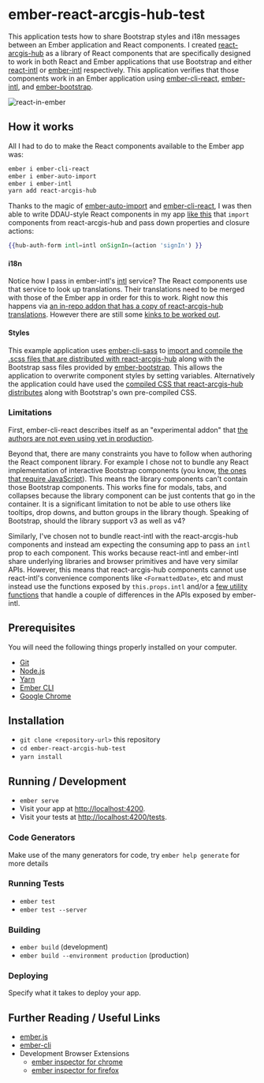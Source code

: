 # ember-react-arcgis-hub-test

This application tests how to share Bootstrap styles and i18n messages between an Ember application and React components. I created [react-arcgis-hub](https://github.com/tomwayson/react-arcgis-hub) as a library of React components that are specifically designed to work in both React and Ember applications that use Bootstrap and either [react-intl](https://github.com/yahoo/react-intl) or [ember-intl] respectively. This application verifies that those components work in an Ember application using [ember-cli-react], [ember-intl], and [ember-bootstrap].

![react-in-ember](https://user-images.githubusercontent.com/662944/46497205-c3fb0b00-c7ce-11e8-847f-36b5dd9f0bf7.gif)

## How it works
All I had to do to make the React components available to the Ember app was:

```bash
ember i ember-cli-react
ember i ember-auto-import
ember i ember-intl
yarn add react-arcgis-hub
```

Thanks to the magic of   [ember-auto-import](https://github.com/ef4/ember-auto-import) and [ember-cli-react], I was then able to write DDAU-style React components in my app [like this](./app/components/HubAuthForm.jsx) that `import` components from react-arcgis-hub and pass down properties and closure actions:

```hbs
{{hub-auth-form intl=intl onSignIn=(action 'signIn') }}
```

#### i18n

Notice how I pass in ember-intl's [intl](https://github.com/ember-intl/ember-intl/blob/2.x/docs/ember-service-api.md) service? The React components use that service to look up translations. Their translations need to be merged with those of the Ember app in order for this to work. Right now this happens via [an in-repo addon that has a copy of  react-arcgis-hub translations](./lib/ember-react-arcgis-hub/translations). However there are still some [kinks to be worked out](https://github.com/tomwayson/ember-react-arcgis-hub-test/issues/1).

#### Styles
This example application uses [ember-cli-sass](https://github.com/aexmachina/ember-cli-sass) to [import and compile the .scss files that are distributed with react-arcgis-hub](./app/styles/app.scss) along with the Bootstrap sass files provided by [ember-bootstrap]. This allows the application to overwrite component styles by setting variables. Alternatively the application could have used the [compiled CSS that react-arcgis-hub distributes](https://unpkg.com/react-arcgis-hub@0.0.1/dist/css/) along with Bootstrap's own pre-compiled CSS.

### Limitations

First, ember-cli-react describes itself as an "experimental addon" that [the authors are not even using yet in production](https://github.com/AltSchool/ember-cli-react).

Beyond that, there are many constraints you have to follow when authoring the React component library. For example I chose not to bundle any React implementation of interactive Bootstrap components (you know, [the ones that require JavaScript](https://getbootstrap.com/docs/3.3/javascript/)). This means the library components can't contain those Bootstrap components. This works fine for modals, tabs, and collapses because the library component can be just contents that go in the container. It is a significant limitation to not be able to use others like tooltips, drop downs, and button groups in the library though. Speaking of Bootstrap, should the library support v3 as well as v4?

Similarly, I've chosen not to bundle react-intl with the react-arcgis-hub components and instead am expecting the consuming app to pass an `intl` prop to each component. This works because react-intl and ember-intl share underlying libraries and browser primitives and have very similar APIs. However, this means that react-arcgis-hub components cannot use react-intl's convenience components like `<FormattedDate>`, etc and must instead use the functions exposed by `this.props.intl` and/or a [few utility functions](https://github.com/tomwayson/react-arcgis-hub/blob/3571d335b73b8170b12a0669546ee1bf08043492/src/utils/index.ts) that handle a couple of differences in the APIs exposed by ember-intl.

## Prerequisites

You will need the following things properly installed on your computer.

* [Git](https://git-scm.com/)
* [Node.js](https://nodejs.org/)
* [Yarn](https://yarnpkg.com/)
* [Ember CLI](https://ember-cli.com/)
* [Google Chrome](https://google.com/chrome/)

## Installation

* `git clone <repository-url>` this repository
* `cd ember-react-arcgis-hub-test`
* `yarn install`

## Running / Development

* `ember serve`
* Visit your app at [http://localhost:4200](http://localhost:4200).
* Visit your tests at [http://localhost:4200/tests](http://localhost:4200/tests).

### Code Generators

Make use of the many generators for code, try `ember help generate` for more details

### Running Tests

* `ember test`
* `ember test --server`

### Building

* `ember build` (development)
* `ember build --environment production` (production)

### Deploying

Specify what it takes to deploy your app.

## Further Reading / Useful Links

* [ember.js](https://emberjs.com/)
* [ember-cli](https://ember-cli.com/)
* Development Browser Extensions
  * [ember inspector for chrome](https://chrome.google.com/webstore/detail/ember-inspector/bmdblncegkenkacieihfhpjfppoconhi)
  * [ember inspector for firefox](https://addons.mozilla.org/en-US/firefox/addon/ember-inspector/)

[ember-cli-react]:https://github.com/AltSchool/ember-cli-react
[ember-bootstrap]:https://www.ember-bootstrap.com/
[ember-intl]:https://github.com/ember-intl/ember-intl
